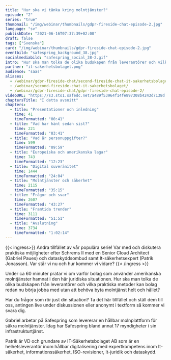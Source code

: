 ```yaml
---
title: "Hur ska vi tänka kring molntjänster?"
episode: "2"
series: "true"
thumbnail: "/img/webinar/thumbnails/gdpr-fireside-chat-episode-2.jpg"
language: "sv"
publishDate: "2021-06-16T07:37:39+02:00"
draft: false
tags: ["Svenska"]
card: "/img/webinar/thumbnails/gdpr-fireside-chat-episode-2.jpg"
eventbild: "safespring_background_38.jpg"
socialmediabild: "safespring_social_38-2.gif"
intro: "Hur ska man tolka de olika budskapen från leverantörer och vilka praktiska metoder kan bolag redan nu börja jobba med utan att behöva byta molntjänst helt och hållet?"
partner: "it-sakerhetsbolaget.png"
audience: "saas"
aliases:
  - /webinar/gdpr-fireside-chat/second-fireside-chat-it-sakerhetsbolaget/
  - /webinar/second-fireside-chat-it-sakerhetsbolaget/
  - /webinar/gdpr-fireside-chat/gdpr-fireside-chat-episode-2/
videoURL: "https://s3.sto1.safedc.net/a489f53964f14fe897308b4243d7138d:processedvideos/gdpr-fireside-chat-episode-2/master.m3u8"
chaptersTitle: "I detta avsnitt"
chapters:
  - title: "Presentationer och inledning"
    time: 41
    timeFormatted: "00:41"
  - title: "Vad har hänt sedan sist?"
    time: 221
    timeFormatted: "03:41"
  - title: "Vad är personuppgifter?"
    time: 599
    timeFormatted: "09:59"
  - title: "Europeiska och amerikanska lagar"
    time: 743
    timeFormatted: "12:23"
  - title: "Digital suveränitet"
    time: 1444
    timeFormatted: "24:04"
  - title: "Molntjänster och säkerhet"
    time: 2115
    timeFormatted: "35:15"
  - title: "Frågor och svar"
    time: 2607
    timeFormatted: "43:27"
  - title: "Framtida trender"
    time: 3111
    timeFormatted: "51:51"
  - title: "Avslutning"
    time: 3734
    timeFormatted: "1:02:14"
---
```


{{< ingress>}}
Andra tillfället av vår populära serie! Var med och diskutera praktiska möjligheter efter Schrems II med en Senior Cloud Architect (Gabriel Paues) och dataskyddsombud samt It-säkerhetsexpert (Patrik Jonasson). Var står vi nu och hur kommer vi vidare?
{{< /ingress >}}

Under ca 60 minuter pratar vi om varför bolag som använder amerikanska molntjänster hamnat i den här juridiska situationen. Hur ska man tolka de olika budskapen från leverantörer och vilka praktiska metoder kan bolag redan nu börja jobba med utan att behöva byta molntjänst helt och hållet?

Har du frågor som rör just din situation? Ta det här tillfället och ställ dem till oss, antingen live under diskussionen eller anonymt i textform så kommer vi svara dig.

Gabriel arbetar på Safespring som levererar en hållbar molnplattform för säkra molntjänster. Idag har Safespring bland annat 17 myndigheter i sin infrastrukturtjänst.

Patrik är VD och grundare av IT-Säkerhetsbolaget AB som är en helhetsleverantör inom hållbar digitalisering med expertkompetens inom It-säkerhet, informationssäkerhet, ISO-revisioner, It-juridik och dataskydd.
